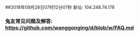 ##2018年09月28日07时12分07秒 新址: 104.248.74.178
### 兔友常见问题及解答: https://github.com/wanggonging/d/blob/w/FAQ.md
